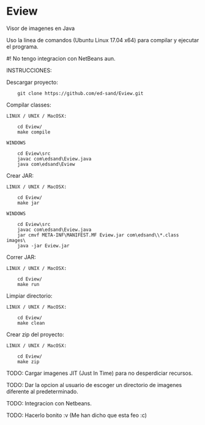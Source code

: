 # Eview
Visor de imagenes en Java

Uso la linea de comandos (Ubuntu Linux 17.04 x64) para compilar y ejecutar el programa.

#! No tengo integracion con NetBeans aun.

INSTRUCCIONES:

Descargar proyecto:

		git clone https://github.com/ed-sand/Eview.git

Compilar classes:

	LINUX / UNIX / MacOSX:

		cd Eview/
		make compile

	WINDOWS
    
		cd Eview\src
		javac com\edsand\Eview.java
		java com\edsand\Eview
    

Crear JAR:

	LINUX / UNIX / MacOSX:

		cd Eview/
		make jar
      
	WINDOWS
    
		cd Eview\src
		javac com\edsand\Eview.java
		jar cmvf META-INF\MANIFEST.MF Eview.jar com\edsand\\*.class images\
		java -jar Eview.jar
      
Correr JAR:

	LINUX / UNIX / MacOSX:
		
		cd Eview/
		make run
      
Limpiar directorio:

	LINUX / UNIX / MacOSX:
		
		cd Eview/
		make clean

Crear zip del proyecto:

	LINUX / UNIX / MacOSX:
		
		cd Eview/
		make zip

TODO: Cargar imagenes JIT (Just In Time) para no desperdiciar recursos.

TODO: Dar la opcion al usuario de escoger un directorio de imagenes diferente al predeterminado.

TODO: Integracion con Netbeans.

TODO: Hacerlo bonito :v (Me han dicho que esta feo :c)
